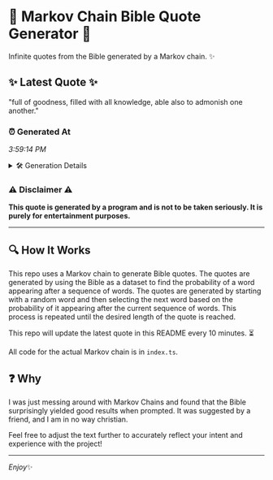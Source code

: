 # 📖 Markov Chain Bible Quote Generator 📖

Infinite quotes from the Bible generated by a Markov chain. ✨

## ✨ Latest Quote ✨
"full of goodness, filled with all knowledge, able also to admonish one another."

### ⏰ Generated At
*3:59:14 PM*

<details>
    <summary>🛠️ Generation Details</summary>
    <p>
        <strong>🌱 Seed:</strong> full<br>
        <strong>🔄 Iterations:</strong> 12<br>
        <strong>📜 Context History:</strong><br>[ full ]: of<br>[ full, of ]: goodness,<br>[ full, of, goodness, ]: filled<br>[ full, of, goodness,, filled ]: with<br>[ full, of, goodness,, filled, with ]: all<br>[ full, of, goodness,, filled, with, all ]: knowledge,<br>[ of, goodness,, filled, with, all, knowledge, ]: able<br>[ goodness,, filled, with, all, knowledge,, able ]: also<br>[ filled, with, all, knowledge,, able, also ]: to<br>[ with, all, knowledge,, able, also, to ]: admonish<br>[ all, knowledge,, able, also, to, admonish ]: one<br>[ knowledge,, able, also, to, admonish, one ]: another.<br>
    </p>
</details>

### ⚠️ Disclaimer ⚠️
**This quote is generated by a program and is not to be taken seriously. It is purely for entertainment purposes.**

---

## 🔍 How It Works

This repo uses a Markov chain to generate Bible quotes. The quotes are generated by using the Bible as a dataset to find the probability of a word appearing after a sequence of words. The quotes are generated by starting with a random word and then selecting the next word based on the probability of it appearing after the current sequence of words. This process is repeated until the desired length of the quote is reached.

This repo will update the latest quote in this README every 10 minutes. ⏳

All code for the actual Markov chain is in `index.ts`.

## ❓ Why

I was just messing around with Markov Chains and found that the Bible surprisingly yielded good results when prompted. 
It was suggested by a friend, and I am in no way christian.

Feel free to adjust the text further to accurately reflect your intent and experience with the project!

---

*Enjoy*✨
